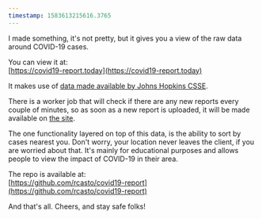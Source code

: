 ```yaml
---
timestamp: 1583613215616.3765
---
```

I made something, it's not pretty, but it gives you a view of the raw data around COVID-19 cases.

You can view it at:  
[https://covid19-report.today](https://covid19-report.today)

It makes use of [data made available by Johns Hopkins CSSE](https://github.com/CSSEGISandData/COVID-19).

There is a worker job that will check if there are any new reports every couple of minutes, so as soon as a new report is uploaded, it will be made available on [the site](https://covid19-report.today).

The one functionality layered on top of this data, is the ability to sort by cases nearest you. Don't worry, your location never leaves the client, if you are worried about that. It's mainly for educational purposes and allows people to view the impact of COVID-19 in their area.

The repo is available at:  
[https://github.com/rcasto/covid19-report](https://github.com/rcasto/covid19-report)

And that's all. Cheers, and stay safe folks!
